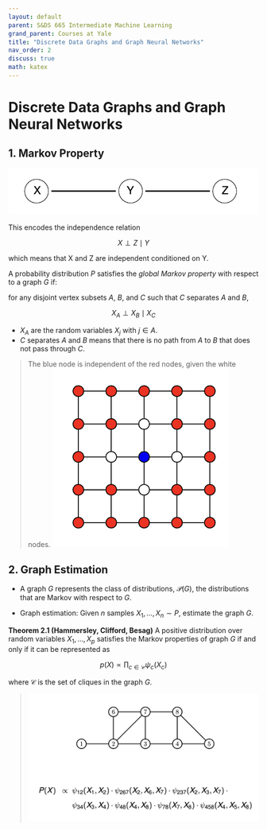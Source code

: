 ```yaml
---
layout: default
parent: S&DS 665 Intermediate Machine Learning
grand_parent: Courses at Yale
title: "Discrete Data Graphs and Graph Neural Networks"
nav_order: 2
discuss: true
math: katex
---
```


# Discrete Data Graphs and Graph Neural Networks

## 1. Markov Property


![graph](image.png)

This encodes the independence relation

$$
X \perp Z \mid Y
$$

which means that X and Z are independent conditioned on Y.



A probability distribution $P$ satisfies the *global Markov property* with respect to a graph $G$ if:

for any disjoint vertex subsets $A$, $B$, and $C$ such that $C$ separates $A$ and $B$,

$$
X_A \perp X_B \mid X_C
$$

- $X_A$ are the random variables $X_j$ with $j \in A$.
- $C$ separates $A$ and $B$ means that there is no path from $A$ to $B$ that does not pass through $C$.

> The blue node is independent of the red nodes, given the white nodes.
>![alt text](image-1.png)

## 2. Graph Estimation

- A graph $G$ represents the class of distributions, $\mathcal{P}(G)$, the distributions that are Markov with respect to $G$.

- Graph estimation: Given $n$ samples $X_1, \ldots, X_n \sim P$, estimate the graph $G$.

**Theorem 2.1 (Hammersley, Clifford, Besag)** A positive distribution over random variables $X_1, \ldots, X_p$ satisfies the Markov properties of graph $G$ if and only if it can be represented as

$$
p(X) \propto \prod_{c \in \mathcal{C}} \psi_c(X_c)
$$

where $\mathcal{C}$ is the set of cliques in the graph $G$.

> ![alt text](image-2.png)

